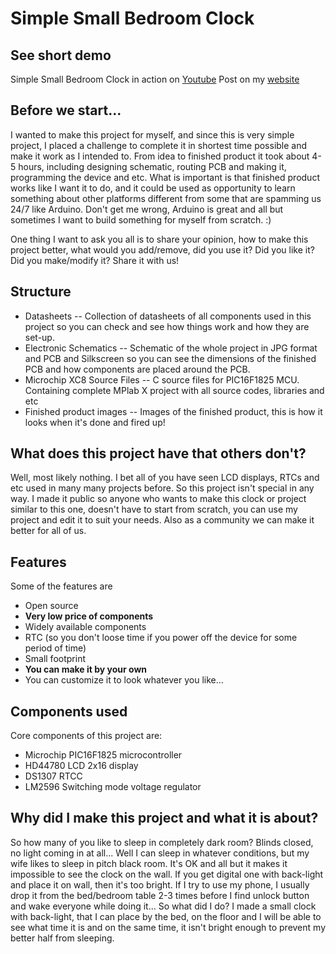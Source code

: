 Simple Small Bedroom Clock
==============

See short demo
--------------
Simple Small Bedroom Clock in action on [Youtube](http://youtu.be/bC-QjfINahU)
Post on my [website](http://sasakaranovic.com/projects/build-small-bedroom-clock-from-scratch-in-under-4hours/)


Before we start...
--------------
I wanted to make this project for myself, and since this is very simple project, I placed a challenge to complete it in shortest time possible and make it work as I intended to. 
From idea to finished product it took about 4-5 hours, including designing schematic, routing PCB and making it, programming the device and etc.
What is important is that finished product works like I want it to do, and it could be used as opportunity to learn something about other platforms different from some that are spamming us 24/7 like Arduino.
Don't get me wrong, Arduino is great and all but sometimes I want to build something for myself from scratch. :)

One thing I want to ask you all is to share your opinion, how to make this project better, what would you add/remove, did you use it? Did you like it? Did you make/modify it? Share it with us!


Structure
--------------
- Datasheets
-- Collection of datasheets of all components used in this project so you can check and see how things work and how they are set-up.
- Electronic Schematics
-- Schematic of the whole project in JPG format and PCB and Silkscreen so you can see the dimensions of the finished PCB and how components are placed around the PCB.
- Microchip XC8 Source Files
-- C source files for PIC16F1825 MCU. Containing complete MPlab X project with all source codes, libraries and etc
- Finished product images
-- Images of the finished product, this is how it looks when it's done and fired up!


What does this project have that others don't?
--------------
Well, most likely nothing. I bet all of you have seen LCD displays, RTCs and etc used in many many projects before. So this project isn't special in any way. I made it public so anyone who wants to make this clock or project similar to this one, doesn't have to start from scratch, you can use my project and edit it to suit your needs. Also as a community we can make it better for all of us.

Features
--------------
Some of the features are
- Open source
- **Very low price of components**
- Widely available components
- RTC (so you don't loose time if you power off the device for some period of time)
- Small footprint
- **You can make it by your own**
- You can customize it to look whatever you like...


Components used
--------------
Core components of this project are:
- Microchip PIC16F1825 microcontroller
- HD44780 LCD 2x16 display
- DS1307 RTCC
- LM2596 Switching mode voltage regulator


Why did I make this project and what it is about?
--------------
So how many of you like to sleep in completely dark room? Blinds closed, no light coming in at all... Well I can sleep in whatever conditions, but my wife likes to sleep in pitch black room.
It's OK and all but it makes it impossible to see the clock on the wall. If you get digital one with back-light and place it on wall, then it's too bright. If I try to use my phone, I usually drop it from the bed/bedroom table 2-3 times before I find unlock button and wake everyone while doing it...
So what did I do? I made a small clock with back-light, that I can place by the bed, on the floor and I will be able to see what time it is and on the same time, it isn't bright enough to prevent my better half from sleeping.
